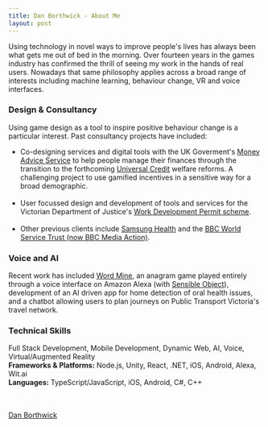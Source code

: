 ```yaml
---
title: Dan Borthwick - About Me
layout: post
---
```


Using technology in novel ways to improve people's lives has always been what gets me out of bed in the morning. Over fourteen years in the games industry has confirmed the thrill of seeing my work in the hands of real users. Nowadays that same philosophy applies across a broad range of interests including machine learning, behaviour change, VR and voice interfaces.  
 
### Design & Consultancy
Using game design as a tool to inspire positive behaviour change is a particular interest. Past consultancy projects have included:
- Co-designing services and digital tools with the UK Goverment's [Money Advice Service](https://www.moneyadviceservice.org.uk) to help people manage their finances through the transition to the forthcoming [Universal Credit](https://en.wikipedia.org/wiki/Universal_Credit) welfare reforms. A challenging project to use gamified incentives in a sensitive way for a broad demographic.<br>&nbsp;
- User focussed design and development of tools and services for the Victorian Department of Justice's [Work Development Permit scheme](https://www.justice.vic.gov.au/wdp).<br>&nbsp;
- Other previous clients include [Samsung Health](https://health.apps.samsung.com) and the [BBC World Service Trust (now BBC Media Action)](https://www.bbc.co.uk/mediaaction).
 
### Voice and AI
Recent work has included [Word Mine](https://www.amazon.com/Sensible-Object-Ltd-Word-Mine/dp/B07JJFZXW9), an anagram game played entirely through a voice interface on Amazon Alexa (with [Sensible Object](http://sensibleobject.com)), development of an AI driven app for home detection of oral health issues, and a chatbot allowing users to plan journeys on Public Transport Victoria's travel network. 
 
### Technical Skills  
Full Stack Development, Mobile Development, Dynamic Web, AI, Voice, Virtual/Augmented Reality  
**Frameworks & Platforms:** Node.js, Unity, React, .NET, iOS, Android, Alexa, Wit.ai  
**Languages:** TypeScript/JavaScript, iOS, Android, C#, C++  
<br>
<br>
<script type="text/javascript" src="https://platform.linkedin.com/badges/js/profile.js" async defer></script>
<div class="row">
    <div class="col-lg-12 text-center">
        <div class="LI-profile-badge"  data-version="v1" data-size="large" data-locale="en_US" data-type="vertical" data-theme="light" data-vanity="danborthwick"><a class="LI-simple-link" href='https://au.linkedin.com/in/danborthwick?trk=profile-badge'>Dan Borthwick</a></div>
    </div>
</div>
